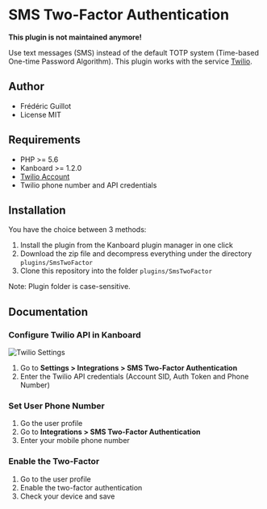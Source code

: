 SMS Two-Factor Authentication
=============================

**This plugin is not maintained anymore!**

Use text messages (SMS) instead of the default TOTP system (Time-based One-time Password Algorithm).
This plugin works with the service [Twilio](https://www.twilio.com).

Author
------

- Frédéric Guillot
- License MIT

Requirements
------------

- PHP >= 5.6
- Kanboard >= 1.2.0
- [Twilio Account](https://www.twilio.com)
- Twilio phone number and API credentials

Installation
------------

You have the choice between 3 methods:

1. Install the plugin from the Kanboard plugin manager in one click
2. Download the zip file and decompress everything under the directory `plugins/SmsTwoFactor`
3. Clone this repository into the folder `plugins/SmsTwoFactor`

Note: Plugin folder is case-sensitive.

Documentation
-------------

### Configure Twilio API in Kanboard

![Twilio Settings](https://cloud.githubusercontent.com/assets/323546/12133114/2a89e684-b3f0-11e5-8486-cbbf9edc7c4a.png)

1. Go to **Settings > Integrations > SMS Two-Factor Authentication**
2. Enter the Twilio API credentials (Account SID, Auth Token and Phone Number)

### Set User Phone Number

1. Go the user profile
2. Go to **Integrations > SMS Two-Factor Authentication**
3. Enter your mobile phone number

### Enable the Two-Factor

1. Go to the user profile
2. Enable the two-factor authentication
3. Check your device and save
